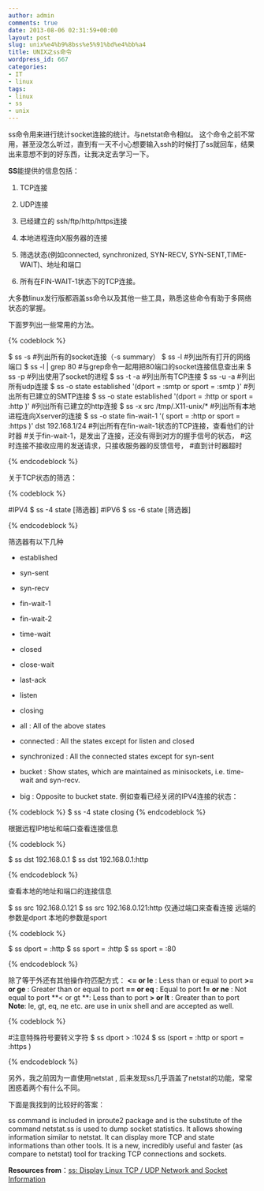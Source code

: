 ```yaml
---
author: admin
comments: true
date: 2013-08-06 02:31:59+00:00
layout: post
slug: unix%e4%b9%8bss%e5%91%bd%e4%bb%a4
title: UNIX之ss命令
wordpress_id: 667
categories:
- IT
- linux
tags:
- linux
- ss
- unix
---
```


ss命令用来进行统计socket连接的统计。与netstat命令相似。 这个命令之前不常用，甚至没怎么听过，直到有一天不小心想要输入ssh的时候打了ss就回车，结果出来意想不到的好东西，让我决定去学习一下。



<!-- more -->



**SS**能提供的信息包括：







  1. TCP连接 


  2. UDP连接 


  3. 已经建立的 ssh/ftp/http/https连接 


  4. 本地进程连向X服务器的连接 


  5. 筛选状态(例如connected, synchronized, SYN-RECV, SYN-SENT,TIME-WAIT)、地址和端口 


  6. 所有在FIN-WAIT-1状态下的TCP连接。





大多数linux发行版都涵盖ss命令以及其他一些工具，熟悉这些命令有助于多网络状态的掌握。





下面罗列出一些常用的方法。




{% codeblock %}

$ ss -s #列出所有的socket连接（-s summary） 
$ ss -l #列出所有打开的网络端口 
$ ss -l | grep 80 #与grep命令一起用把80端口的socket连接信息查出来 
$ ss -p #列出使用了socket的进程 
$ ss -t -a #列出所有TCP连接 
$ ss -u -a #列出所有udp连接 
$ ss -o state established '(dport = :smtp or sport = :smtp )' #列出所有已建立的SMTP连接
$ ss -o state established '(dport = :http or sport = :http )' #列出所有已建立的http连接 
$ ss -x src /tmp/.X11-unix/* #列出所有本地进程连向Xserver的连接 
$ ss -o state fin-wait-1 '( sport = :http or sport = :https )' dst 192.168.1/24 #列出所有在fin-wait-1状态的TCP连接，查看他们的计时器 
#关于fin-wait-1，是发出了连接，还没有得到对方的握手信号的状态， 
#这时连接不接收应用的发送请求，只接收服务器的反馈信号， 
#直到计时器超时 

{% endcodeblock %}




关于TCP状态的筛选：




{% codeblock %}

#IPV4 
$ ss -4 state [筛选器] 
#IPV6 
$ ss -6 state [筛选器] 

{% endcodeblock %}




筛选器有以下几种







  * established 


  * syn-sent 


  * syn-recv 


  * fin-wait-1


  * fin-wait-2


  * time-wait


  * closed


  * close-wait


  * last-ack


  * listen 


  * closing


  * all : All of the above states 


  * connected : All the states except for listen and closed 


  * synchronized : All the connected states except for syn-sent 


  * bucket : Show states, which are maintained as minisockets, i.e. time-wait and syn-recv. 


  * big : Opposite to bucket state. 例如查看已经关闭的IPV4连接的状态： 




{% codeblock %}
$ ss -4 state closing
{% endcodeblock %}




根据远程IP地址和端口查看连接信息




{% codeblock %}
 
$ ss dst 192.168.0.1 
$ ss dst 192.168.0.1:http 

{% endcodeblock %}




查看本地的地址和端口的连接信息





$ ss src 192.168.0.121 
$ ss src 192.168.0.121:http 仅通过端口来查看连接 远端的参数是dport 本地的参数是sport




{% codeblock %}
 
$ ss dport = :http 
$ ss sport = :http 
$ ss sport = :80 

{% endcodeblock %}




除了等于外还有其他操作符匹配方式： 
**<= or le** : Less than or equal to port 
**>= or ge** : Greater than or equal to port 
**== or eq** : Equal to port 
**!= or ne** : Not equal to port 
**< or gt **: Less than to port 
**> or lt** : Greater than to port 
**Note**: le, gt, eq, ne etc. are use in unix shell and are accepted as well.




{% codeblock %}
 
#注意特殊符号要转义字符 
$ ss dport \> :1024 
$ ss \(sport = :http or sport = :https \) 

{% endcodeblock %}




另外，我之前因为一直使用netstat , 后来发现ss几乎涵盖了netstat的功能，常常困惑着两个有什么不同。





下面是我找到的比较好的答案：





ss command is included in iproute2 package and is the substitute of the command netstat.ss is used to dump socket statistics. It allows showing information similar to netstat. It can display more TCP and state informations than other tools. It is a new, incredibly useful and faster (as compare to netstat) tool for tracking TCP connections and sockets.





**Resources from**：[ss: Display Linux TCP / UDP Network and Socket Information](http://www.cyberciti.biz/tips/linux-investigate-sockets-network-connections.html)



